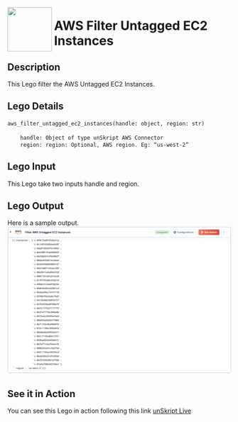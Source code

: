[<img align="left" src="https://unskript.com/assets/favicon.png" width="100" height="100" style="padding-right: 5px">](https://unskript.com/assets/favicon.png) 
<h1>AWS Filter Untagged EC2 Instances </h1>

## Description
This Lego filter the AWS Untagged EC2 Instances.


## Lego Details

    aws_filter_untagged_ec2_instances(handle: object, region: str)

        handle: Object of type unSkript AWS Connector
        region: region: Optional, AWS region. Eg: “us-west-2”

## Lego Input

This Lego take two inputs handle and region.

## Lego Output
Here is a sample output.
<img src="./1.png">

## See it in Action
You can see this Lego in action following this link [unSkript Live](https://us.app.unskript.io)